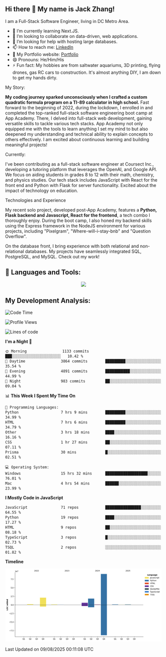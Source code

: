
## Hi there 👋 My name is Jack Zhang!
I am a Full-Stack Software Engineer, living in DC Metro Area.

* 🌱 I’m currently learning Next.JS.
* 👯 I’m looking to collaborate on data-driven, web applications.
* 🤔 I’m looking for help with hosting large databases.
* 📫 How to reach me: [LinkedIn](https://www.linkedin.com/in/jack-zhang-1ba90929/)
* 🔭 My Portfolio website: [Portfolio](https://www.jackzhang.io)
* 😄 Pronouns: He/Him/His
* ⚡ Fun fact: My hobbies are from saltwater aquariums, 3D printing, flying drones, gas RC cars to construction. It's almost anything DIY, I am down to get my hands dirty.

My Story:

**My coding journey sparked unconsciously when I crafted a custom quadratic formula program on a TI-89 calculator in high school.** Fast forward to the beginning of 2022, during the lockdown, I enrolled in and completed the top-ranked full-stack software engineering boot camp at App Academy. There, I delved into full-stack web development, gaining versatile skills to tackle various tech stacks. App Academy not only equipped me with the tools to learn anything I set my mind to but also deepened my understanding and technical ability to explain concepts to others effectively. I am excited about continuous learning and building meaningful projects!

Currently:

I've been contributing as a full-stack software engineer at Coursect Inc., developing a tutoring platform that leverages the OpenAI, and Google API. We focus on aiding students in grades 8 to 12 with their math, chemistry, and physics studies. Our tech stack includes JavaScript with React for the front end and Python with Flask for server functionality. Excited about the impact of technology on education.

Technologies and Experience

My recent solo project, developed post-App Academy, features a **Python, Flask backend and Javascript, React for the frontend**, a tech combo I thoroughly enjoy. During the boot camp, I also honed my backend skills using the Express framework in the NodeJS environment for various projects, including "Pixelgram",  "Where-will-i-stay-bnb" and "Question Overflow".

On the database front, I bring experience with both relational and non-relational databases. My projects have seamlessly integrated SQL, PostgreSQL, and MySQL. Check out my work!


## 🧰 Languages and Tools:
<p align="center">
  <a href="https://skillicons.dev">
    <img src="https://skillicons.dev/icons?i=js,py,react,redux,html,css,flask,sequelize,express,npm,sqlite,postgres,github,postman,docker,nextjs,tailwind,gcp,ai" />
  </a>
</p>


## My Development Analysis:
<!--START_SECTION:waka-->
![Code Time](http://img.shields.io/badge/Code%20Time-1%2C876%20hrs%2041%20mins-blue)

![Profile Views](http://img.shields.io/badge/Profile%20Views-1-blue)

![Lines of code](https://img.shields.io/badge/From%20Hello%20World%20I%27ve%20Written-139.2%20million%20lines%20of%20code-blue)

**I'm a Night 🦉** 

```text
🌞 Morning                1133 commits        ███░░░░░░░░░░░░░░░░░░░░░░   10.42 % 
🌆 Daytime                3864 commits        █████████░░░░░░░░░░░░░░░░   35.54 % 
🌃 Evening                4891 commits        ███████████░░░░░░░░░░░░░░   44.99 % 
🌙 Night                  983 commits         ██░░░░░░░░░░░░░░░░░░░░░░░   09.04 % 
```


📊 **This Week I Spent My Time On** 

```text
💬 Programming Languages: 
Python                   7 hrs 9 mins        █████████░░░░░░░░░░░░░░░░   34.99 % 
HTML                     7 hrs 6 mins        █████████░░░░░░░░░░░░░░░░   34.79 % 
Other                    3 hrs 18 mins       ████░░░░░░░░░░░░░░░░░░░░░   16.16 % 
CSS                      1 hr 27 mins        ██░░░░░░░░░░░░░░░░░░░░░░░   07.11 % 
Prisma                   30 mins             █░░░░░░░░░░░░░░░░░░░░░░░░   02.51 % 

💻 Operating System: 
Windows                  15 hrs 32 mins      ███████████████████░░░░░░   76.01 % 
Mac                      4 hrs 54 mins       ██████░░░░░░░░░░░░░░░░░░░   23.99 % 
```

**I Mostly Code in JavaScript** 

```text
JavaScript               71 repos            ████████████████░░░░░░░░░   64.55 % 
Python                   19 repos            ████░░░░░░░░░░░░░░░░░░░░░   17.27 % 
HTML                     9 repos             ██░░░░░░░░░░░░░░░░░░░░░░░   08.18 % 
TypeScript               3 repos             █░░░░░░░░░░░░░░░░░░░░░░░░   02.73 % 
TSQL                     2 repos             ░░░░░░░░░░░░░░░░░░░░░░░░░   01.82 % 
```



**Timeline**

![Lines of Code chart](https://raw.githubusercontent.com/jzhang319/jzhang319/master/assets/bar_graph.png)


 Last Updated on 09/08/2025 00:11:08 UTC
<!--END_SECTION:waka-->
